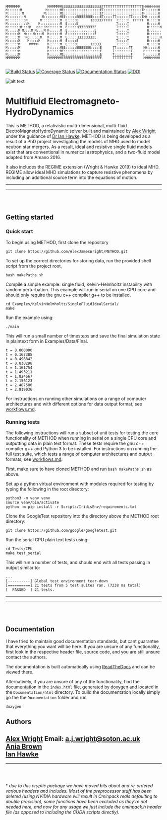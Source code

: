 <pre><sub><sup>
MMMMMMMM               MMMMMMMMEEEEEEEEEEEEEEEEEEEEEETTTTTTTTTTTTTTTTTTTTTTTHHHHHHHHH     HHHHHHHHH     OOOOOOOOO     DDDDDDDDDDDDD
M:::::::M             M:::::::ME::::::::::::::::::::ET:::::::::::::::::::::TH:::::::H     H:::::::H   OO:::::::::OO   D::::::::::::DDD
M::::::::M           M::::::::ME::::::::::::::::::::ET:::::::::::::::::::::TH:::::::H     H:::::::H OO:::::::::::::OO D:::::::::::::::DD
M:::::::::M         M:::::::::MEE::::::EEEEEEEEE::::ET:::::TT:::::::TT:::::THH::::::H     H::::::HHO:::::::OOO:::::::ODDD:::::DDDDD:::::D
M::::::::::M       M::::::::::M  E:::::E       EEEEEETTTTTT  T:::::T  TTTTTT  H:::::H     H:::::H  O::::::O   O::::::O  D:::::D    D:::::D
M:::::::::::M     M:::::::::::M  E:::::E                     T:::::T          H:::::H     H:::::H  O:::::O     O:::::O  D:::::D     D:::::D
M:::::::M::::M   M::::M:::::::M  E::::::EEEEEEEEEE           T:::::T          H::::::HHHHH::::::H  O:::::O     O:::::O  D:::::D     D:::::D
M::::::M M::::M M::::M M::::::M  E:::::::::::::::E           T:::::T          H:::::::::::::::::H  O:::::O     O:::::O  D:::::D     D:::::D
M::::::M  M::::M::::M  M::::::M  E:::::::::::::::E           T:::::T          H:::::::::::::::::H  O:::::O     O:::::O  D:::::D     D:::::D
M::::::M   M:::::::M   M::::::M  E::::::EEEEEEEEEE           T:::::T          H::::::HHHHH::::::H  O:::::O     O:::::O  D:::::D     D:::::D
M::::::M    M:::::M    M::::::M  E:::::E                     T:::::T          H:::::H     H:::::H  O:::::O     O:::::O  D:::::D     D:::::D
M::::::M     MMMMM     M::::::M  E:::::E       EEEEEE        T:::::T          H:::::H     H:::::H  O::::::O   O::::::O  D:::::D    D:::::D
M::::::M               M::::::MEE::::::EEEEEEEE:::::E      TT:::::::TT      HH::::::H     H::::::HHO:::::::OOO:::::::ODDD:::::DDDDD:::::D
M::::::M               M::::::ME::::::::::::::::::::E      T:::::::::T      H:::::::H     H:::::::H OO:::::::::::::OO D:::::::::::::::DD
M::::::M               M::::::ME::::::::::::::::::::E      T:::::::::T      H:::::::H     H:::::::H   OO:::::::::OO   D::::::::::::DDD
MMMMMMMM               MMMMMMMMEEEEEEEEEEEEEEEEEEEEEE      TTTTTTTTTTT      HHHHHHHHH     HHHHHHHHH     OOOOOOOOO     DDDDDDDDDDDDD <br></sup></sub>
</pre>

[![Build Status](https://travis-ci.org/AlexJamesWright/METHOD.svg?branch=master)](https://travis-ci.org/AlexJamesWright/METHOD)
[![Coverage Status](https://coveralls.io/repos/github/AlexJamesWright/METHOD/badge.svg?branch=master)](https://coveralls.io/github/AlexJamesWright/METHOD?branch=master)
[![Documentation Status](https://readthedocs.org/projects/method/badge/?version=latest)](https://method.readthedocs.io/en/latest/?badge=latest)
[![DOI](https://zenodo.org/badge/105871037.svg)](http://doi.org/10.5281/zenodo.1404697)

![alt text](https://github.com/AlexJamesWright/METHOD/blob/master/METHODAdvert.gif "METHOD Advert: kudos to pyro2 for the inspo")


# Multifluid Electromagneto-HydroDynamics

This is METHOD, a relativistic multi-dimensional, multi-fluid ElectroMagnetoHydroDynamic
solver built and maintained by [Alex Wright](http://cmg.soton.ac.uk/people/ajw1e16/)
under the guidance of [Dr Ian Hawke](https://www.southampton.ac.uk/maths/about/staff/ih3.page).
METHOD is being developed as a result of a PhD project investigating the models of
MHD used to model neutron star mergers. As a result, ideal and resistive single
fluid models exist that are conventional in numerical astrophysics, and a two-fluid
model adapted from Amano 2016.

It also includes the REGIME extension (Wright & Hawke 2019) to ideal MHD. REGIME
allow ideal MHD simulations to capture resistive phenomena by including an
additional source term into the equations of motion.

---------------------------------------------
---------------------------------------------
<br> <br>


## Getting started

### Quick start
To begin using METHOD, first clone the repository

    git clone https://github.com/AlexJamesWright/METHOD.git

To set up the correct directories for storing data, run the provided shell script from the project root,

    bash makePaths.sh

Compile a simple example: single fluid, Kelvin-Helmholtz instability with random perturbation. This example will run in serial on one CPU core and should only require the gnu c++ compiler g++ to be installed. 

```
cd Examples/KelvinHelmholtz/SingleFluidIdealSerial/
make
```

Run the example using:
```
./main 
```

This will run a small number of timesteps and save the final simulation state in plaintext form in Examples/Data/Final. 

```
t = 0.000000
t = 0.167385
t = 0.498842
t = 0.830298
t = 1.161754
t = 1.493211
t = 1.824667
t = 2.156123
t = 2.487580
t = 2.819036
```

For instructions on running other simulations on a range of computer architectures and with different options for data output format, see [workflows.md](workflows.md).

### Running tests

The following instructions will run a subset of unit tests for testing the core functionality of METHOD when running in serial on a single CPU core and outputting data in plain text format. These tests require the gnu c++ compiler g++ and Python 3 to be installed. For instructions on running the full test suite, which tests a range of computer architectures and output formats, see [workflows.md](workflows.md).  

First, make sure to have cloned METHOD and run `bash makePaths.sh` as above. 

Set up a python virtual environment with modules required for testing by typing the following in the root directory:

```
python3 -m venv venv
source venv/bin/activate
python -m pip install -r Scripts/IridisEnv/requirements.txt
```

Clone the GoogleTest repository into the directory above the METHOD root directory:

```
git clone https://github.com/google/googletest.git
```

Run the serial CPU plain text tests using:

```
cd Tests/CPU
make test_serial
```

This will run a number of tests, and should end with all tests passing in output similar to:

```
...
[----------] Global test environment tear-down
[==========] 21 tests from 5 test suites ran. (7238 ms total)
[  PASSED  ] 21 tests.
```

---------------------------------------------
---------------------------------------------
<br> <br>

## Documentation
I have tried to maintain good documentation standards, but cant guarantee that everything you want will be here. If you are unsure of any functionality, first look in the respective header file, source code, and you are still unsure contact the authors.

The documentation is built automatically using [ReadTheDocs](https://method.readthedocs.io/en/latest/index.html) and can be viewed there.

Alternatively, if you are unsure of any of the functionality, find the documentation in the `index.html` file, generated by [doxygen](https://github.com/doxygen/doxygen) and located in the `Doxumentation/html` directory.
To build the documentation locally simply go the the `Doxumentation` folder and run

    doxygen


## Authors

[Alex Wright](http://cmg.soton.ac.uk/people/ajw1e16/)  Email: a.j.wright@soton.ac.uk <br>
[Ania Brown](https://github.com/aniabrown) <br>
[Ian Hawke](https://cmg.soton.ac.uk/people/ih3/)
---------------------------------------------
---------------------------------------------
<br> <br>

\* *due to this cryptic package we have moved bits about and re-ordered various headers and includes. Most of the preprocessor stuff has been deleted (using NVIDIA hardware will result in Cminpack reals defaulting to double precision), some functions have been excluded as they're not needed here, and now for any usage we just include the cminpack.h header file (as opposed to including the CUDA scripts directly).*
